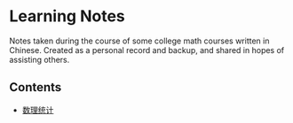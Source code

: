 # Learning Notes

Notes taken during the course of some college math courses written in Chinese. Created as a personal record and backup, and shared in hopes of assisting others.

## Contents

- [数理统计](PDF\mathematical_statistics.pdf)

